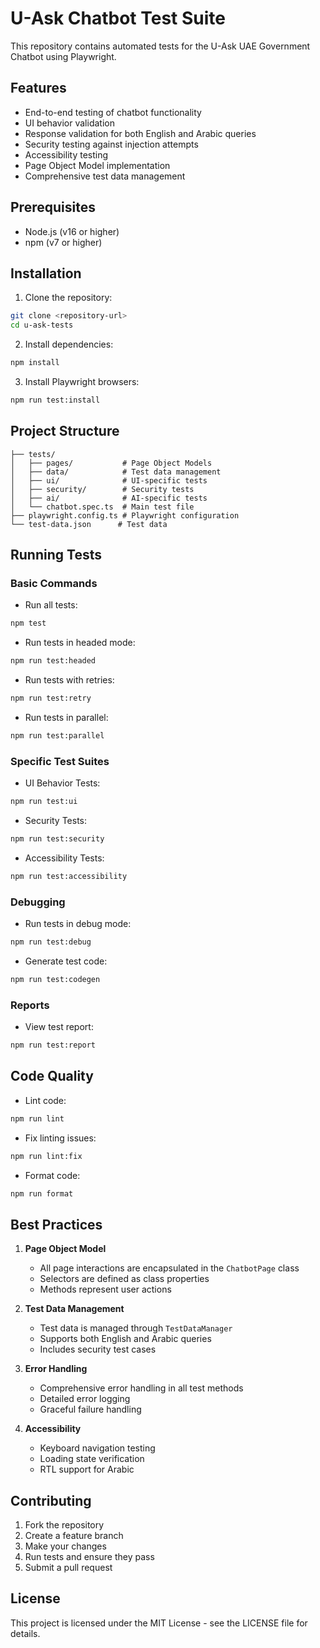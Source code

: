 # U-Ask Chatbot Test Suite

This repository contains automated tests for the U-Ask UAE Government Chatbot using Playwright.

## Features

- End-to-end testing of chatbot functionality
- UI behavior validation
- Response validation for both English and Arabic queries
- Security testing against injection attempts
- Accessibility testing
- Page Object Model implementation
- Comprehensive test data management

## Prerequisites

- Node.js (v16 or higher)
- npm (v7 or higher)

## Installation

1. Clone the repository:
```bash
git clone <repository-url>
cd u-ask-tests
```

2. Install dependencies:
```bash
npm install
```

3. Install Playwright browsers:
```bash
npm run test:install
```

## Project Structure

```
├── tests/
│   ├── pages/           # Page Object Models
│   ├── data/            # Test data management
│   ├── ui/              # UI-specific tests
│   ├── security/        # Security tests
│   ├── ai/              # AI-specific tests
│   └── chatbot.spec.ts  # Main test file
├── playwright.config.ts # Playwright configuration
└── test-data.json      # Test data
```

## Running Tests

### Basic Commands

- Run all tests:
```bash
npm test
```

- Run tests in headed mode:
```bash
npm run test:headed
```

- Run tests with retries:
```bash
npm run test:retry
```

- Run tests in parallel:
```bash
npm run test:parallel
```

### Specific Test Suites

- UI Behavior Tests:
```bash
npm run test:ui
```

- Security Tests:
```bash
npm run test:security
```

- Accessibility Tests:
```bash
npm run test:accessibility
```

### Debugging

- Run tests in debug mode:
```bash
npm run test:debug
```

- Generate test code:
```bash
npm run test:codegen
```

### Reports

- View test report:
```bash
npm run test:report
```

## Code Quality

- Lint code:
```bash
npm run lint
```

- Fix linting issues:
```bash
npm run lint:fix
```

- Format code:
```bash
npm run format
```

## Best Practices

1. **Page Object Model**
   - All page interactions are encapsulated in the `ChatbotPage` class
   - Selectors are defined as class properties
   - Methods represent user actions

2. **Test Data Management**
   - Test data is managed through `TestDataManager`
   - Supports both English and Arabic queries
   - Includes security test cases

3. **Error Handling**
   - Comprehensive error handling in all test methods
   - Detailed error logging
   - Graceful failure handling

4. **Accessibility**
   - Keyboard navigation testing
   - Loading state verification
   - RTL support for Arabic

## Contributing

1. Fork the repository
2. Create a feature branch
3. Make your changes
4. Run tests and ensure they pass
5. Submit a pull request

## License

This project is licensed under the MIT License - see the LICENSE file for details. 